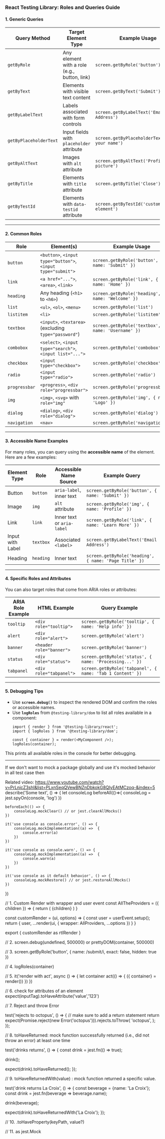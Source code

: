### React Testing Library: Roles and Queries Guide

#### **1. Generic Queries**

| Query Method            | Target Element Type                      | Example Usage                                                                                  |
|--------------------------|------------------------------------------|------------------------------------------------------------------------------------------------|
| `getByRole`             | Any element with a role (e.g., button, link) | `screen.getByRole('button')`                                                                  |
| `getByText`             | Elements with visible text content       | `screen.getByText('Submit')`                                                                  |
| `getByLabelText`        | Labels associated with form controls     | `screen.getByLabelText('Email Address')`                                                      |
| `getByPlaceholderText`  | Input fields with `placeholder` attribute | `screen.getByPlaceholderText('Enter your name')`                                              |
| `getByAltText`          | Images with `alt` attribute              | `screen.getByAltText('Profile picture')`                                                      |
| `getByTitle`            | Elements with `title` attribute          | `screen.getByTitle('Close')`                                                                  |
| `getByTestId`           | Elements with `data-testid` attribute    | `screen.getByTestId('custom-element')`                                                        |

---

#### **2. Common Roles**

| **Role**         | **Element(s)**                                                                                 | **Example Usage**                       |
|-------------------|-----------------------------------------------------------------------------------------------|-----------------------------------------|
| `button`         | `<button>`, `<input type="button">`, `<input type="submit">`                                   | `screen.getByRole('button', { name: 'Submit' })` |
| `link`           | `<a href="...">`, `<area>`, `<link>`                                                           | `screen.getByRole('link', { name: 'Home' })` |
| `heading`        | Any heading (`<h1>` to `<h6>`)                                                                 | `screen.getByRole('heading', { name: 'Welcome' })` |
| `list`           | `<ul>`, `<ol>`, `<menu>`                                                                       | `screen.getByRole('list')`              |
| `listitem`       | `<li>`                                                                                         | `screen.getByRole('listitem')`          |
| `textbox`        | `<input>`, `<textarea>` (excluding `type="password"`)                                          | `screen.getByRole('textbox', { name: 'Username' })` |
| `combobox`       | `<select>`, `<input type="search">`, `<input list="...">`                                      | `screen.getByRole('combobox')`          |
| `checkbox`       | `<input type="checkbox">`                                                                      | `screen.getByRole('checkbox')`          |
| `radio`          | `<input type="radio">`                                                                         | `screen.getByRole('radio')`             |
| `progressbar`    | `<progress>`, `<div role="progressbar">`                                                       | `screen.getByRole('progressbar')`       |
| `img`            | `<img>`, `<svg>` with `role="img"`                                                             | `screen.getByRole('img', { name: 'Logo' })` |
| `dialog`         | `<dialog>`, `<div role="dialog">`                                                              | `screen.getByRole('dialog')`            |
| `navigation`     | `<nav>`                                                                                        | `screen.getByRole('navigation')`        |

---

#### **3. Accessible Name Examples**

For many roles, you can query using the **accessible name** of the element. Here are a few examples:

| Element Type          | Role             | Accessible Name Source       | Example Query                                                             |
|------------------------|------------------|------------------------------|---------------------------------------------------------------------------|
| Button                | `button`         | `aria-label`, inner text     | `screen.getByRole('button', { name: 'Submit' })`                         |
| Image                 | `img`            | `alt` attribute              | `screen.getByRole('img', { name: 'Profile' })`                           |
| Link                  | `link`           | Inner text or `aria-label`   | `screen.getByRole('link', { name: 'Learn More' })`                       |
| Input with Label       | `textbox`        | Associated `<label>`         | `screen.getByLabelText('Email Address')`                                 |
| Heading               | `heading`        | Inner text                   | `screen.getByRole('heading', { name: 'Page Title' })`                    |

---

#### **4. Specific Roles and Attributes**

You can also target roles that come from ARIA roles or attributes:

| ARIA Role Example | HTML Example                              | Query Example                                                   |
|--------------------|-------------------------------------------|-----------------------------------------------------------------|
| `tooltip`         | `<div role="tooltip">`                   | `screen.getByRole('tooltip', { name: 'Help info' })`           |
| `alert`           | `<div role="alert">`                     | `screen.getByRole('alert')`                                    |
| `banner`          | `<header role="banner">`                 | `screen.getByRole('banner')`                                   |
| `status`          | `<div role="status">`                    | `screen.getByRole('status', { name: 'Processing...' })`        |
| `tabpanel`        | `<div role="tabpanel">`                  | `screen.getByRole('tabpanel', { name: 'Tab 1 Content' })`      |

---

#### **5. Debugging Tips**

- Use **`screen.debug()`** to inspect the rendered DOM and confirm the roles or accessible names.
- Use **`logRoles`** from `@testing-library/dom` to list all roles available in a component:
  ```tsx
  import { render } from '@testing-library/react';
  import { logRoles } from '@testing-library/dom';

  const { container } = render(<MyComponent />);
  logRoles(container);
  ```

This prints all available roles in the console for better debugging.

---


If we don't want to mock a package globally and use it's mocked behavior in all test case then 

Related video: https://www.youtube.com/watch?v=PrLnicZ3shI&list=PLxnSeqQVewBNZnDbkokG8QIyEAtMCzoq-&index=5
describe('Some text', () => {
    let consoleLog
    beforeAll(()=>{
        consoleLog = jest.spyOn(console, 'log')
    })

    beforeEach(() => {
        consoleLog.mockClear() // or jest.clearAllMocks()
    })

    it('use console as console.error', () => {
        consoleLog.mockImplementation((a) =>  {
            console.error(a)
        })
    })

    it('use console as console.warn', () => {
        consoleLog.mockImplementation((a) =>  {
            console.warn(a)
        })
    })

    it('use console as it default behavior', () => {
        consoleLog.mockRestore() // or jest.restoreAllMocks()
    })
})

// 1. Custom Render with wrapper and user event
const AllTheProviders = ({ children }) => {
    return (
        <BrowserRouter>
            <Provider store={store}>
                <FormProvider>
                    <QueryClientProvider client={queryClient}>
                        {children}
                        <ReactQueryDevtools initialIsOpen={false} position='bottom-right' />
                    </QueryClientProvider>
                </FormProvider>
            </Provider>
        </BrowserRouter>
    )
}

const customRender = (ui, options) => {
    const user = userEvent.setup();
    return {
        user,
        ...render(ui, { wrapper: AllProviders, ...options })
    }
}

export { customRender as rtlRender }

// 2. screen.debug(undefined, 500000) or prettyDOM(container, 500000)

// 3. screen.getByRole('button', { name: /submit/i, exact: false, hidden: true })

// 4. logRoles(container)

// 5. 
    it('render with act', async () => {
        let container
        act(() => {
            ({ container} = render(<MyComponent />))
        })
    })

// 6. check for attributes of an element
    expect(inputTag).toHaveAttribute('value','123')

// 7. Reject and throw Error

test('rejects to octopus', () => {
  // make sure to add a return statement
  return expect(Promise.reject(new Error('octopus'))).rejects.toThrow(
    'octopus',
  );
});


// 8. toHaveReturned: mock function successfully returned (i.e., did not throw an error) at least one time

test('drinks returns', () => {
  const drink = jest.fn(() => true);

  drink();

  expect(drink).toHaveReturned();
});


// 9. toHaveReturnedWith(value) : mock function returned a specific value.


test('drink returns La Croix', () => {
  const beverage = {name: 'La Croix'};
  const drink = jest.fn(beverage => beverage.name);

  drink(beverage);

  expect(drink).toHaveReturnedWith('La Croix');
});


// 10. .toHaveProperty(keyPath, value?)

// 11.  as jest.Mock